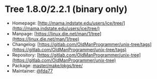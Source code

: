 # Tree 1.8.0/2.2.1 (binary only)
 - Homepage: [http://mama.indstate.edu/users/ice/tree/](http://mama.indstate.edu/users/ice/tree/)
 - Manpage: [https://linux.die.net/man/1/tree](https://linux.die.net/man/1/tree)
 - Changelog: [https://gitlab.com/OldManProgrammer/unix-tree/tags](https://gitlab.com/OldManProgrammer/unix-tree/tags)
 - Repository: [https://gitlab.com/OldManProgrammer/unix-tree](https://gitlab.com/OldManProgrammer/unix-tree)
 - Package: [master/make/pkgs/tree/](https://github.com/Freetz-NG/freetz-ng/tree/master/make/pkgs/tree/)
 - Maintainer: [@fda77](https://github.com/fda77)

